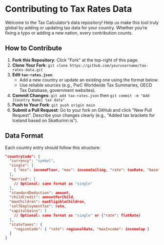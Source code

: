 # Contributing to Tax Rates Data

Welcome to the Tax Calculator’s data repository! Help us make this tool truly global by adding or updating tax data for your country. Whether you’re fixing a typo or adding a new nation, every contribution counts.

## How to Contribute
1. **Fork this Repository**: Click "Fork" at the top-right of this page.
2. **Clone Your Fork**: `git clone https://github.com/yourusername/tax-rates-data.git`
3. **Edit `tax-rates.json`**:
   - Add a new country or update an existing one using the format below.
   - Use reliable sources (e.g., PwC Worldwide Tax Summaries, OECD Tax Database, government websites).
4. **Commit Changes**: `git add tax-rates.json` then `git commit -m "Add [Country Name] tax data"`
5. **Push to Your Fork**: `git push origin main`
6. **Submit a Pull Request**: Go to your fork on GitHub and click "New Pull Request". Describe your changes clearly (e.g., "Added tax brackets for Iceland based on Skatturinn.is").

## Data Format
Each country entry should follow this structure:
```json
"countryCode": {
  "currency": "symbol",
  "single": [
    { "min": incomeFloor, "max": incomeCeiling, "rate": taxRate, "base": cumulativeTaxFromLowerBrackets }
  ],
  "married": [
    // Optional: same format as "single"
  ],
  "standardDeduction": amount,
  "childCredit": amountPerChild,
  "maxChildren": maxEligibleChildren,
  "selfEmploymentTax": rate,
  "capitalGains": [
    // Optional: same format as "single" or {"rate": flatRate}
  ],
  "stateTaxes": {
    "regionCode": { "rate": regionalRate, "maxIncome": incomeCap }
  }
}
